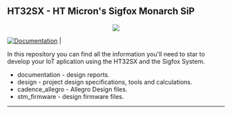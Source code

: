 ## HT32SX - HT Micron's Sigfox Monarch SiP
<div align="center">
  <img src="https://encrypted-tbn0.gstatic.com/images?q=tbn:ANd9GcSesenrhZDRBpVRdUHpQ5ouT6wUTu0t0zaYtSI5GZqXJjGc2tor4Q&s">
</div>

[![Documentation](https://img.shields.io/badge/api-reference-blue.svg)](https://www.tensorflow.org/api_docs/) |

In this repository you can find all the information you'll need to star to develop your IoT aplication using the HT32SX and the Sigfox System.

*  documentation - design reports.
*  design - project design specifications, tools and calculations.
*  cadence_allegro - Allegro Design files. 
*  stm_firmware - design firmware files.

---

